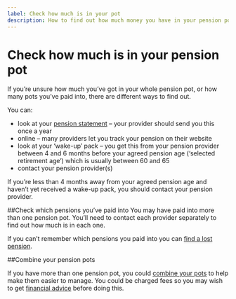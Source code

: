 ```yaml
---
label: Check how much is in your pot
description: How to find out how much money you have in your pension pot, and how many pension pots you’ve paid into.
---
```


# Check how much is in your pension pot

If you’re unsure how much you’ve got in your whole pension pot, or how many pots you’ve paid into, there are different ways to find out.

You can:

- look at your [pension statement](/pension-statements) – your provider should send you this once a year
- online – many providers let you track your pension on their website
- look at your ‘wake-up’ pack – you get this from your pension provider between 4 and 6 months before your agreed pension age (‘selected retirement age’) which is usually between 60 and 65
- contact your pension provider(s)

If you’re less than 4 months away from your agreed pension age and haven’t yet received a wake-up pack, you should contact your pension provider.

##Check which pensions you’ve paid into
You may have paid into more than one pension pot. You’ll need to contact each provider separately to find out how much is in each one.

If you can’t remember which pensions you paid into you can [find a lost pension](https://www.gov.uk/find-lost-pension).

##Combine your pension pots

If you have more than one pension pot, you could [combine your pots](/transfer-pension#combine-different-pension-pots) to help make them easier to manage. You could be charged fees so you may wish to get [financial advice](/financial-advice) before doing this.
